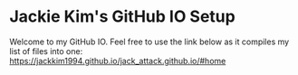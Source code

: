 # Jackie Kim's GitHub IO Setup
Welcome to my GitHub IO.
Feel free to use the link below as it compiles my list of files into one:
https://jackkim1994.github.io/jack_attack.github.io/#home
